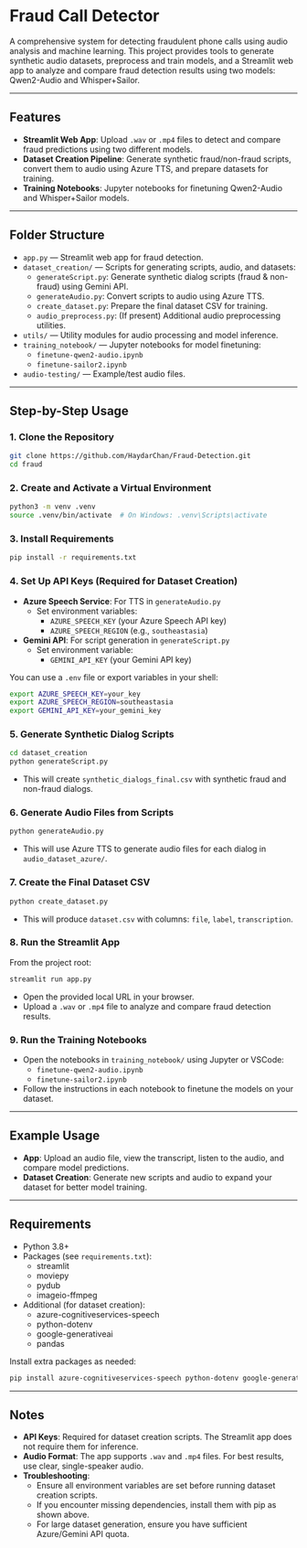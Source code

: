 # Fraud Call Detector

A comprehensive system for detecting fraudulent phone calls using audio analysis and machine learning. This project provides tools to generate synthetic audio datasets, preprocess and train models, and a Streamlit web app to analyze and compare fraud detection results using two models: Qwen2-Audio and Whisper+Sailor.

---

## Features
- **Streamlit Web App**: Upload `.wav` or `.mp4` files to detect and compare fraud predictions using two different models.
- **Dataset Creation Pipeline**: Generate synthetic fraud/non-fraud scripts, convert them to audio using Azure TTS, and prepare datasets for training.
- **Training Notebooks**: Jupyter notebooks for finetuning Qwen2-Audio and Whisper+Sailor models.

---

## Folder Structure

- `app.py` — Streamlit web app for fraud detection.
- `dataset_creation/` — Scripts for generating scripts, audio, and datasets:
  - `generateScript.py`: Generate synthetic dialog scripts (fraud & non-fraud) using Gemini API.
  - `generateAudio.py`: Convert scripts to audio using Azure TTS.
  - `create_dataset.py`: Prepare the final dataset CSV for training.
  - `audio_preprocess.py`: (If present) Additional audio preprocessing utilities.
- `utils/` — Utility modules for audio processing and model inference.
- `training_notebook/` — Jupyter notebooks for model finetuning:
  - `finetune-qwen2-audio.ipynb`
  - `finetune-sailor2.ipynb`
- `audio-testing/` — Example/test audio files.

---

## Step-by-Step Usage

### 1. Clone the Repository
```bash
git clone https://github.com/HaydarChan/Fraud-Detection.git
cd fraud
```

### 2. Create and Activate a Virtual Environment
```bash
python3 -m venv .venv
source .venv/bin/activate  # On Windows: .venv\Scripts\activate
```

### 3. Install Requirements
```bash
pip install -r requirements.txt
```

### 4. Set Up API Keys (Required for Dataset Creation)
- **Azure Speech Service**: For TTS in `generateAudio.py`
  - Set environment variables:
    - `AZURE_SPEECH_KEY` (your Azure Speech API key)
    - `AZURE_SPEECH_REGION` (e.g., `southeastasia`)
- **Gemini API**: For script generation in `generateScript.py`
  - Set environment variable:
    - `GEMINI_API_KEY` (your Gemini API key)

You can use a `.env` file or export variables in your shell:
```bash
export AZURE_SPEECH_KEY=your_key
export AZURE_SPEECH_REGION=southeastasia
export GEMINI_API_KEY=your_gemini_key
```

### 5. Generate Synthetic Dialog Scripts
```bash
cd dataset_creation
python generateScript.py
```
- This will create `synthetic_dialogs_final.csv` with synthetic fraud and non-fraud dialogs.

### 6. Generate Audio Files from Scripts
```bash
python generateAudio.py
```
- This will use Azure TTS to generate audio files for each dialog in `audio_dataset_azure/`.

### 7. Create the Final Dataset CSV
```bash
python create_dataset.py
```
- This will produce `dataset.csv` with columns: `file`, `label`, `transcription`.

### 8. Run the Streamlit App
From the project root:
```bash
streamlit run app.py
```
- Open the provided local URL in your browser.
- Upload a `.wav` or `.mp4` file to analyze and compare fraud detection results.

### 9. Run the Training Notebooks
- Open the notebooks in `training_notebook/` using Jupyter or VSCode:
  - `finetune-qwen2-audio.ipynb`
  - `finetune-sailor2.ipynb`
- Follow the instructions in each notebook to finetune the models on your dataset.

---

## Example Usage
- **App**: Upload an audio file, view the transcript, listen to the audio, and compare model predictions.
- **Dataset Creation**: Generate new scripts and audio to expand your dataset for better model training.

---

## Requirements
- Python 3.8+
- Packages (see `requirements.txt`):
  - streamlit
  - moviepy
  - pydub
  - imageio-ffmpeg
- Additional (for dataset creation):
  - azure-cognitiveservices-speech
  - python-dotenv
  - google-generativeai
  - pandas

Install extra packages as needed:
```bash
pip install azure-cognitiveservices-speech python-dotenv google-generativeai pandas
```

---

## Notes
- **API Keys**: Required for dataset creation scripts. The Streamlit app does not require them for inference.
- **Audio Format**: The app supports `.wav` and `.mp4` files. For best results, use clear, single-speaker audio.
- **Troubleshooting**:
  - Ensure all environment variables are set before running dataset creation scripts.
  - If you encounter missing dependencies, install them with pip as shown above.
  - For large dataset generation, ensure you have sufficient Azure/Gemini API quota.
